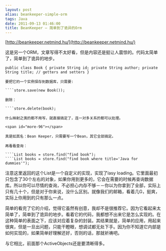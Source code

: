 ```yaml
---
layout: post
alias: beankeeper-simple-orm
tags: Java
date: 2011-09-13 01:46:00
title: BeanKeeper – 简单到了诡异的Orm
---
```


[http://beankeeper.netmind.hu/](http://beankeeper.netmind.hu/)

这是另一个ORM，文章写得不太好看，但是内容还是挺让人震惊的。代码太简单了，简单到了诡异的地步。

    public class Book { private String id; private String author; private String title; // getters and setters } 

    要把它的一个实例保存到数据库，只需要:

    ````store.save(new Book());

    删除：

    ````store.delete(book);

    什么映射之类的都不用写，就直接搞定了，连一对多关系的都可以处理。

    <span id="more-96"></span>

    真是如其名：Bean Keeper，只需要写一个Bean，其它全部搞定。

    再看看查询：

    ````List books = store.find("find book");
    ````List books = store.find("find book where title='Java for dummies'");

注意这里返回的这个List是一个自定义的实现，实现了lasy loading。它里面最初只包含了30个左右的对象，如果你用到更多的，它会在需要的时候再查询数据库。所以你可以尽情的查询，不必担心内存不够－－你以为你拿到了全部，实际上只有几十个，但是对于你来说，没什么区别。就像我们的邮箱，看着几G，挺爽，实际上你用到的只有那么一点。

简单的看完了它的介绍，觉得它虽然有创意，我却不是很推荐它。因为它看起来太简单了，简单到了诡异的地步。看着它的代码，我都想不出来它是怎么实现的。在这种简单的表面之下，应该对应着复杂的封装。其结果就是，简单的应用，用起来很爽，但是一旦出问题，只能干瞪眼，想调试都无处下手。因为你不知道它内部是如何实现的，如果简单好理解还好，否则的话，那就祈祷吧。

与它相比，前面那个ActiveObjects还是要清晰得多。
